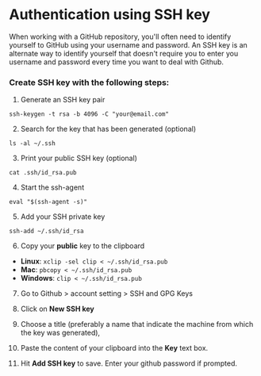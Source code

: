 # Authentication using SSH key

When working with a GitHub repository, you'll often need to identify yourself to GitHub using your username and password. An SSH key is an alternate way to identify yourself that doesn't require you to enter you username and password every time you want to deal with Github.

### Create SSH key with the following steps:

1. Generate an SSH key pair

```
ssh-keygen -t rsa -b 4096 -C "your@email.com"
```

2. Search for the key that has been generated (optional)

```
ls -al ~/.ssh
```

3. Print your public SSH key (optional)

```
cat .ssh/id_rsa.pub
```

4. Start the ssh-agent

```
eval "$(ssh-agent -s)"
```

5. Add your SSH private key

```
ssh-add ~/.ssh/id_rsa
```

6. Copy your **public** key to the clipboard

- **Linux**: `xclip -sel clip < ~/.ssh/id_rsa.pub`
- **Mac**: `pbcopy < ~/.ssh/id_rsa.pub`
- **Windows**: `clip < ~/.ssh/id_rsa.pub`

7. Go to Github > account setting > SSH and GPG Keys

8. Click on **New SSH key**

9. Choose a title (preferably a name that indicate the machine from which the key was generated),

10. Paste the content of your clipboard into the **Key** text box.

11. Hit **Add SSH key** to save. Enter your github password if prompted.
